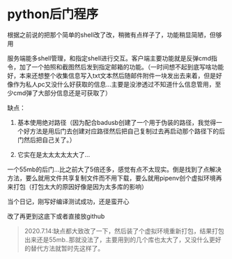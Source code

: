 # python后门程序

根据之前说的把那个简单的shell改了改，稍微有点样子了，功能稍显简陋，但够用

服务端能多shell管理，和指定shell进行交互。客户端主要功能就是反弹cmd指令，加了一个拍照和截图然后发到指定邮箱的功能。（一时间想不起到底写啥功能好，本来还想整个收集信息写入txt文本然后随邮件附件一块发出去来着，但是好像作为私人pc又没什么好获取的信息...主要是没渗透过不知道什么信息管用，至少cmd弹了大部分信息还是可获取了）

缺点：

1. 基本使用绝对路径（因为配合badusb创建了一个用于伪装的路径，我觉得一个好方法是用后门去创建对应路径然后把自己复制过去再启动那个路径下的后门然后把自己关了。）

2. 它实在是太太太太太大了...

一个55mb的后门...比之前大了5倍还多，感觉有点不太现实。倒是找到了点解决方法，要么就用文件共享复制文件而不用下载，要么就用pipenv创个虚拟环境再来打包（打包太大的原因好像是因为太多库的影响）


当个日记，刚写好编译测试成功，还是蛮开心

改了再更到这底下或者直接放github


>2020.7.14:缺点都大致改了一下，然后装了个虚拟环境重新打包，结果打包出来还是55mb..那就没法了，主要用到的几个库也太大了，又没什么更好的替代方法就暂时先这样了。